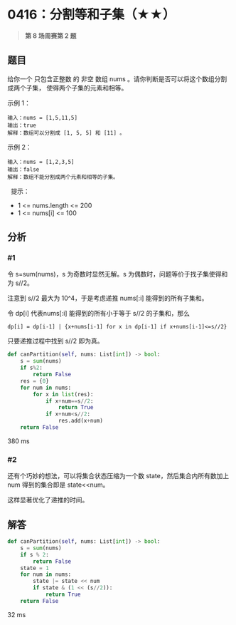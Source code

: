 # 0416：分割等和子集（★★）


> **第 8  场周赛第 2  题**


## 题目

给你一个 只包含正整数 的 非空 数组 nums 。请你判断是否可以将这个数组分割成两个子集，
使得两个子集的元素和相等。

示例 1：

    输入：nums = [1,5,11,5]
    输出：true
    解释：数组可以分割成 [1, 5, 5] 和 [11] 。
示例 2：
    
    输入：nums = [1,2,3,5]
    输出：false
    解释：数组不能分割成两个元素和相等的子集。
 
提示：
- 1 <= nums.length <= 200
- 1 <= nums[i] <= 100


## 分析

### #1

令 s=sum(nums)，s 为奇数时显然无解。s 为偶数时，问题等价于找子集使得和为 s//2。

注意到 s//2 最大为 10^4，于是考虑递推 nums[:i] 能得到的所有子集和。

令 dp[i] 代表nums[:i] 能得到的所有小于等于 s//2 的子集和，那么

    dp[i] = dp[i-1] | {x+nums[i-1] for x in dp[i-1] if x+nums[i-1]<=s//2}
    
只要递推过程中找到 s//2 即为真。

```python
def canPartition(self, nums: List[int]) -> bool:
    s = sum(nums)
    if s%2:
        return False
    res = {0}
    for num in nums:
        for x in list(res):
            if x+num==s//2:
                return True
            if x+num<s//2:
                res.add(x+num)
    return False
```
380 ms

### #2

还有个巧妙的想法，可以将集合状态压缩为一个数 state，然后集合内所有数加上 num 得到的集合即是 state<<num。

这样显著优化了递推的时间。

## 解答

```python
def canPartition(self, nums: List[int]) -> bool:
    s = sum(nums)
    if s % 2:
        return False
    state = 1
    for num in nums:
        state |= state << num
        if state & (1 << (s//2)):
            return True
    return False
```
32 ms

